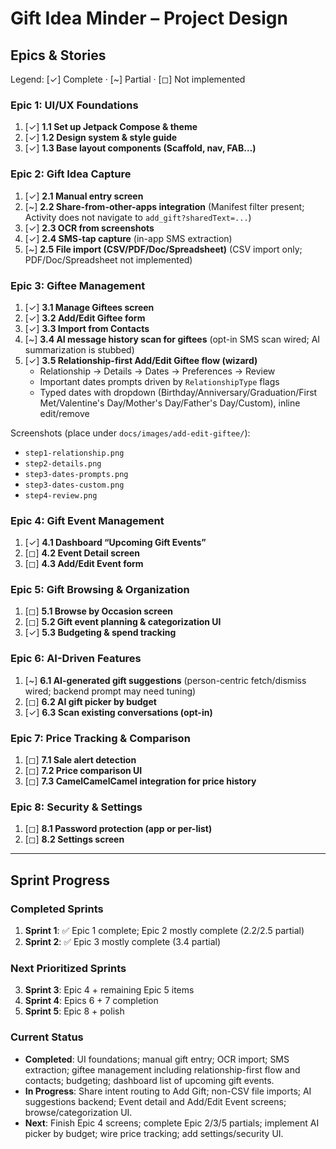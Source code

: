 # Gift Idea Minder – Project Design

## Epics & Stories

Legend: [✓] Complete · [~] Partial · [◻] Not implemented

### Epic 1: UI/UX Foundations
1. [✓] **1.1 Set up Jetpack Compose & theme**
2. [✓] **1.2 Design system & style guide**
3. [✓] **1.3 Base layout components (Scaffold, nav, FAB…)**

### Epic 2: Gift Idea Capture
1. [✓] **2.1 Manual entry screen**
2. [~] **2.2 Share-from-other-apps integration** (Manifest filter present; Activity does not navigate to `add_gift?sharedText=...`)
3. [✓] **2.3 OCR from screenshots**
4. [✓] **2.4 SMS-tap capture** (in-app SMS extraction)
5. [~] **2.5 File import (CSV/PDF/Doc/Spreadsheet)** (CSV import only; PDF/Doc/Spreadsheet not implemented)

### Epic 3: Giftee Management
1. [✓] **3.1 Manage Giftees screen**
2. [✓] **3.2 Add/Edit Giftee form**
3. [✓] **3.3 Import from Contacts**
4. [~] **3.4 AI message history scan for giftees** (opt-in SMS scan wired; AI summarization is stubbed)
5. [✓] **3.5 Relationship-first Add/Edit Giftee flow (wizard)**
   - Relationship → Details → Dates → Preferences → Review
   - Important dates prompts driven by `RelationshipType` flags
   - Typed dates with dropdown (Birthday/Anniversary/Graduation/First Met/Valentine's Day/Mother's Day/Father's Day/Custom), inline edit/remove

Screenshots (place under `docs/images/add-edit-giftee/`):
- `step1-relationship.png`
- `step2-details.png`
- `step3-dates-prompts.png`
- `step3-dates-custom.png`
- `step4-review.png`

### Epic 4: Gift Event Management
1. [✓] **4.1 Dashboard “Upcoming Gift Events”**
2. [◻] **4.2 Event Detail screen**
3. [◻] **4.3 Add/Edit Event form**

### Epic 5: Gift Browsing & Organization
1. [◻] **5.1 Browse by Occasion screen**
2. [◻] **5.2 Gift event planning & categorization UI**
3. [✓] **5.3 Budgeting & spend tracking**

### Epic 6: AI-Driven Features
1. [~] **6.1 AI-generated gift suggestions** (person-centric fetch/dismiss wired; backend prompt may need tuning)
2. [◻] **6.2 AI gift picker by budget**
3. [✓] **6.3 Scan existing conversations (opt-in)**

### Epic 7: Price Tracking & Comparison
1. [◻] **7.1 Sale alert detection**
2. [◻] **7.2 Price comparison UI**
3. [◻] **7.3 CamelCamelCamel integration for price history**

### Epic 8: Security & Settings
1. [◻] **8.1 Password protection (app or per-list)**
2. [◻] **8.2 Settings screen**

---

## Sprint Progress

### Completed Sprints
1. **Sprint 1**: ✅ Epic 1 complete; Epic 2 mostly complete (2.2/2.5 partial)
2. **Sprint 2**: ✅ Epic 3 mostly complete (3.4 partial)

### Next Prioritized Sprints
3. **Sprint 3**: Epic 4 + remaining Epic 5 items
4. **Sprint 4**: Epics 6 + 7 completion
5. **Sprint 5**: Epic 8 + polish

### Current Status
- **Completed**: UI foundations; manual gift entry; OCR import; SMS extraction; giftee management including relationship-first flow and contacts; budgeting; dashboard list of upcoming gift events.
- **In Progress**: Share intent routing to Add Gift; non-CSV file imports; AI suggestions backend; Event detail and Add/Edit Event screens; browse/categorization UI.
- **Next**: Finish Epic 4 screens; complete Epic 2/3/5 partials; implement AI picker by budget; wire price tracking; add settings/security UI.
